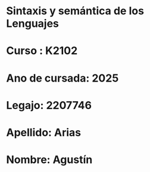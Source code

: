 # Sintaxis y semántica de los Lenguajes
# Curso : K2102
# Ano de cursada: 2025
# Legajo: 2207746
# Apellido: Arias
# Nombre: Agustín
